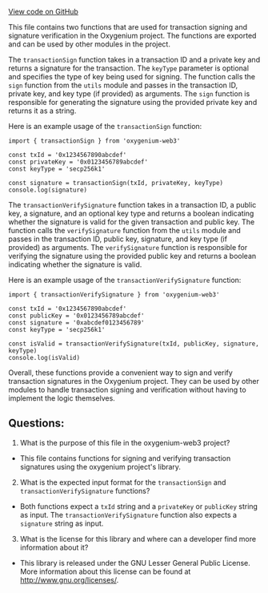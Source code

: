 [View code on GitHub](https://github.com/oxygenium-network/oxygenium-web3/packages/web3/src/transaction/sign-verify.ts)

This file contains two functions that are used for transaction signing and signature verification in the Oxygenium project. The functions are exported and can be used by other modules in the project.

The `transactionSign` function takes in a transaction ID and a private key and returns a signature for the transaction. The `keyType` parameter is optional and specifies the type of key being used for signing. The function calls the `sign` function from the `utils` module and passes in the transaction ID, private key, and key type (if provided) as arguments. The `sign` function is responsible for generating the signature using the provided private key and returns it as a string.

Here is an example usage of the `transactionSign` function:

```
import { transactionSign } from 'oxygenium-web3'

const txId = '0x1234567890abcdef'
const privateKey = '0x0123456789abcdef'
const keyType = 'secp256k1'

const signature = transactionSign(txId, privateKey, keyType)
console.log(signature)
```

The `transactionVerifySignature` function takes in a transaction ID, a public key, a signature, and an optional key type and returns a boolean indicating whether the signature is valid for the given transaction and public key. The function calls the `verifySignature` function from the `utils` module and passes in the transaction ID, public key, signature, and key type (if provided) as arguments. The `verifySignature` function is responsible for verifying the signature using the provided public key and returns a boolean indicating whether the signature is valid.

Here is an example usage of the `transactionVerifySignature` function:

```
import { transactionVerifySignature } from 'oxygenium-web3'

const txId = '0x1234567890abcdef'
const publicKey = '0x0123456789abcdef'
const signature = '0xabcdef0123456789'
const keyType = 'secp256k1'

const isValid = transactionVerifySignature(txId, publicKey, signature, keyType)
console.log(isValid)
``` 

Overall, these functions provide a convenient way to sign and verify transaction signatures in the Oxygenium project. They can be used by other modules to handle transaction signing and verification without having to implement the logic themselves.
## Questions: 
 1. What is the purpose of this file in the oxygenium-web3 project?
- This file contains functions for signing and verifying transaction signatures using the oxygenium project's library.

2. What is the expected input format for the `transactionSign` and `transactionVerifySignature` functions?
- Both functions expect a `txId` string and a `privateKey` or `publicKey` string as input. The `transactionVerifySignature` function also expects a `signature` string as input.

3. What is the license for this library and where can a developer find more information about it?
- This library is released under the GNU Lesser General Public License. More information about this license can be found at <http://www.gnu.org/licenses/>.